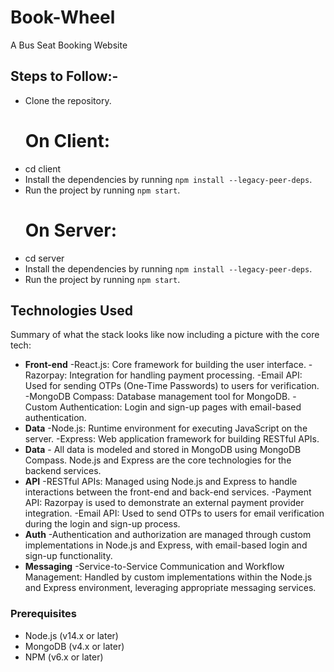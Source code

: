 # Book-Wheel
A Bus Seat Booking Website 

## Steps to Follow:-

- Clone the repository.
  # On Client:
- cd client
- Install the dependencies by running `npm install --legacy-peer-deps`.
- Run the project by running `npm start`.
  # On Server:
- cd server
- Install the dependencies by running `npm install --legacy-peer-deps`.
- Run the project by running `npm start`.

## Technologies Used

Summary of what the stack looks like now including a picture with the core tech:

* **Front-end** -React.js: Core framework for building the user interface.
                -Razorpay: Integration for handling payment processing.
                -Email API: Used for sending OTPs (One-Time Passwords) to users for verification.
                -MongoDB Compass: Database management tool for MongoDB.
                -Custom Authentication: Login and sign-up pages with email-based authentication.
* **Data** -Node.js: Runtime environment for executing JavaScript on the server.
           -Express: Web application framework for building RESTful APIs.
* **Data** - All data is modeled and stored in MongoDB using MongoDB Compass. Node.js and Express are the core technologies for the backend services.
* **API** -RESTful APIs: Managed using Node.js and Express to handle interactions between the front-end and back-end services.
          -Payment API: Razorpay is used to demonstrate an external payment provider integration.
          -Email API: Used to send OTPs to users for email verification during the login and sign-up process.
* **Auth** -Authentication and authorization are managed through custom implementations in Node.js and Express, with email-based login and sign-up functionality.
* **Messaging** -Service-to-Service Communication and Workflow Management: Handled by custom implementations within the Node.js and Express environment, leveraging appropriate messaging services.

### Prerequisites
- Node.js (v14.x or later)
- MongoDB (v4.x or later)
- NPM (v6.x or later)
  

